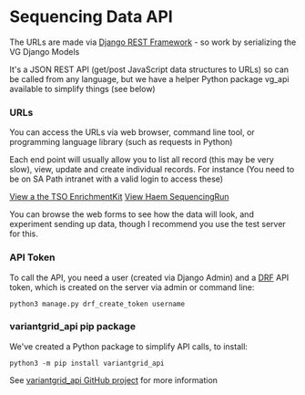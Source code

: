 # Sequencing Data API

The URLs are made via [Django REST Framework](https://www.django-rest-framework.org/) - so work by serializing the VG Django Models

It's a JSON REST API (get/post JavaScript data structures to URLs) so can be called from any language, but we have a helper Python package vg_api available to simplify things (see below)

### URLs

You can access the URLs via web browser, command line tool, or programming language library (such as requests in Python)

Each end point will usually allow you to list all record (this may be very slow), view, update and create individual records. For instance (You need to be on SA Path intranet with a valid login to access these)

[View a the TSO EnrichmentKit](http://frgeneseq02:92/seqauto/api/v1/enrichment_kit/50/)
[View Haem SequencingRun](http://frgeneseq02:92/seqauto/api/v1/sequencing_run/Haem_25_078_250822_A01934_0285_BHCFFVDRX7/)

You can browse the web forms to see how the data will look, and experiment sending up data, though I recommend you use the test server for this.

### API Token

To call the API, you need a user (created via Django Admin) and a [DRF](https://www.django-rest-framework.org/) API token, which is created on the server via admin or command line:

    python3 manage.py drf_create_token username

### variantgrid_api pip package

We've created a Python package to simplify API calls, to install:

    python3 -m pip install variantgrid_api

See [variantgrid_api GitHub project](https://github.com/SACGF/variantgrid_api) for more information